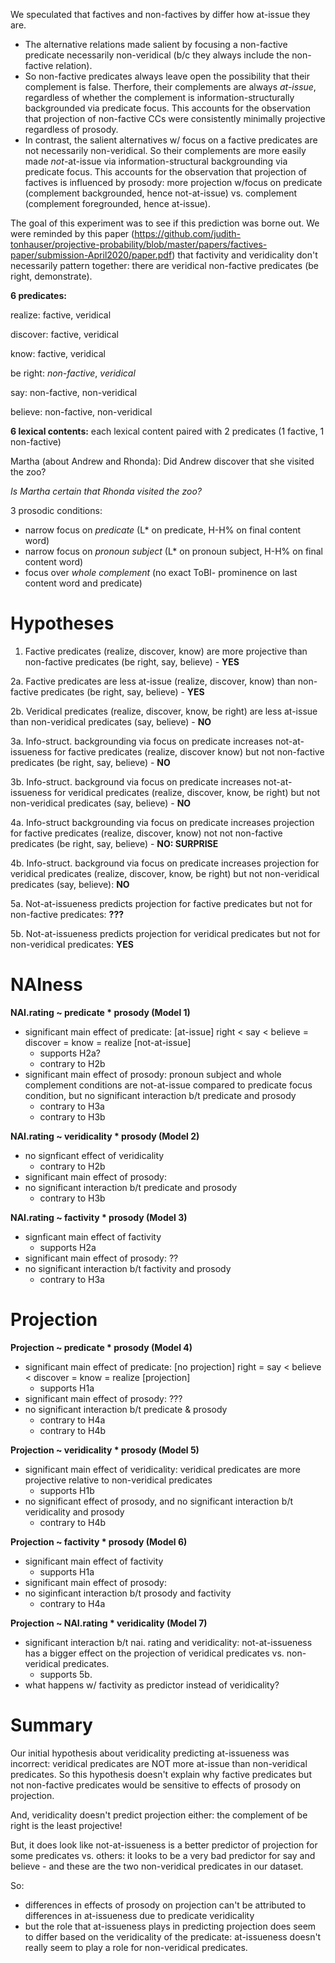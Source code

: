 We speculated that factives and non-factives by differ how at-issue they are. 
* The alternative relations made salient by focusing a non-factive predicate necessarily non-veridical (b/c they always include the non-factive relation).
* So non-factive predicates always leave open the possibility that their complement is false. Therfore, their complements are always *at-issue*, regardless of whether the complement is information-structurally backgrounded via predicate focus. This accounts for the observation that projection of non-factive CCs were consistently minimally projective regardless of prosody. 
* In contrast, the salient alternatives w/ focus on a factive predicates are not necessarily non-veridical.  So their complements are more easily made *not*-at-issue via information-structural backgrounding via predicate focus. This accounts for the observation that projection of factives is influenced by prosody: more projection w/focus on predicate (complement backgrounded, hence not-at-issue) vs. complement (complement foregrounded, hence at-issue).

The goal of this experiment was to see if this prediction was borne out. We were reminded by this paper (https://github.com/judith-tonhauser/projective-probability/blob/master/papers/factives-paper/submission-April2020/paper.pdf) that factivity and veridicality don't necessarily pattern together: there are veridical non-factive predicates (be right, demonstrate). 


<b>6 predicates:</b>

realize: factive, veridical

discover: factive, veridical

know: factive, veridical

be right: *non-factive*, *veridical*

say: non-factive, non-veridical

believe: non-factive, non-veridical

<b>6 lexical contents:</b> each lexical content paired with 2 predicates (1 factive, 1 non-factive)

Martha (about Andrew and Rhonda):
Did Andrew discover that she visited the zoo?

*Is Martha certain that Rhonda visited the zoo?*

3 prosodic conditions:
* narrow focus on *predicate* (L* on predicate, H-H% on final content word)
* narrow focus on *pronoun subject* (L* on pronoun subject, H-H% on final content word)
* focus over *whole complement* (no exact ToBI- prominence on last content word and predicate)


# Hypotheses
1. Factive predicates (realize, discover, know) are more projective than non-factive predicates (be right, say, believe) - <b>YES</b>

2a. Factive predicates are less at-issue (realize, discover, know) than non-factive predicates (be right, say, believe) - <b>YES</b>

2b. Veridical predicates (realize, discover, know, be right) are less at-issue than non-veridical predicates (say, believe) - <b>NO</b>

3a. Info-struct. backgrounding via focus on predicate increases not-at-issueness for factive predicates (realize, discover know) but not non-factive predicates (be right, say, believe) - <b>NO</b>

3b. Info-struct. background via focus on predicate increases not-at-issueness for veridical predicates (realize, discover, know, be right) but not non-veridical predicates (say, believe) - <b>NO</b>

4a. Info-struct backgrounding via focus on predicate increases projection for factive predicates (realize, discover, know) not not non-factive predicates (be right, say, believe) - <b>NO: SURPRISE</b> 

4b. Info-struct. background via focus on predicate increases projection for veridical predicates (realize, discover, know, be right) but not non-veridical predicates (say, believe): <b>NO</b>

5a. Not-at-issueness predicts projection for factive predicates but not for non-factive predicates: <b>???</b>

5b. Not-at-issueness predicts projection for veridical predicates but not for non-veridical predicates: <b>YES</b>


# NAIness
<b> NAI.rating ~ predicate * prosody (Model 1) </b>
* significant main effect of predicate:  [at-issue]  right < say <  believe = discover = know = realize   [not-at-issue]
  - supports H2a? 
  - contrary to H2b
* significant main effect of prosody: pronoun subject and whole complement conditions are not-at-issue compared to predicate focus condition, but no significant interaction b/t predicate and prosody
  - contrary to H3a
  - contrary to H3b

<b> NAI.rating ~ veridicality * prosody (Model 2) </b>
* no signficant effect of veridicality
  - contrary to H2b
* significant main effect of prosody:
* no significant interaction b/t predicate and prosody
  - contrary to H3b

<b> NAI.rating ~ factivity * prosody (Model 3) </b>
* signficant main effect of factivity
  - supports H2a
* significant main effect of prosody: ??
* no significant interaction b/t factivity and prosody
  - contrary to H3a


# Projection
<b> Projection ~ predicate * prosody (Model 4) </b>
* significant main effect of predicate: [no projection] right = say < believe < discover = know = realize  [projection]
  - supports H1a
* significant main effect of prosody: ???
* no significant interaction b/t predicate & prosody
  - contrary to H4a
  - contrary to H4b

<b> Projection ~ veridicality * prosody (Model 5) </b>
* significant main effect of veridicality: veridical predicates are more projective relative to non-veridical predicates
  - supports H1b
* no significant effect of prosody, and no significant interaction b/t veridicality and prosody
  - contrary to H4b

<b> Projection ~ factivity * prosody (Model 6) </b>
* significant main effect of factivity
  - supports H1a
* significant main effect of prosody: 
* no siginficant interaction b/t prosody and factivity
  - contrary to H4a


<b> Projection ~ NAI.rating * veridicality (Model 7) </b>
* significant interaction b/t nai. rating and veridicality: not-at-issueness has a bigger effect on the projection of veridical predicates vs. non-veridical predicates.
  - supports 5b.
* what happens w/ factivity as predictor instead of veridicality? 

# Summary
Our initial hypothesis about veridicality predicting at-issueness was incorrect: veridical predicates are NOT more at-issue than non-veridical predicates. So this hypothesis doesn't explain why factive predicates but not non-factive predicates would be sensitive to effects of prosody on projection.

And, veridicality doesn't predict projection either: the complement of be right is the least projective! 

But, it does look like not-at-issueness is a better predictor of projection for some predicates vs. others: it looks to be a very bad predictor for say and believe - and these are the two non-veridical predicates in our dataset. 

So:
- differences in effects of prosody on projection can't be attributed to differences in at-issueness due to predicate veridicality
- but the role that at-issueness plays in predicting projection does seem to differ based on the veridicality of the predicate: at-issueness doesn't really seem to play a role for non-veridical predicates. 

